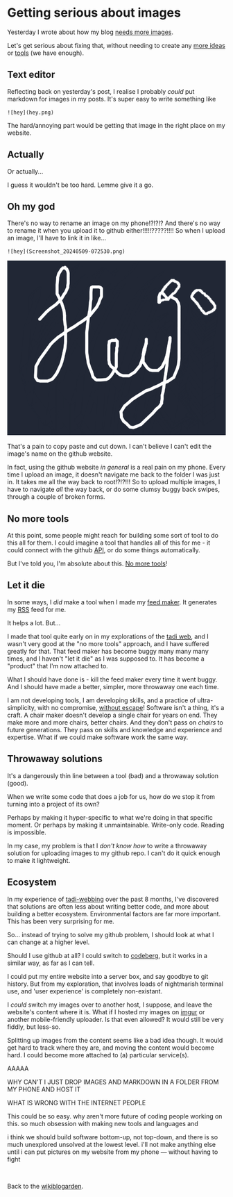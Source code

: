 # Getting serious about images

Yesterday I wrote about how my blog [needs more images](https://www.todepond.com/wikiblogarden/my-wikiblogarden/pictures).

Let's get serious about fixing that, without needing to create any [more ideas](https://www.todepond.com/wikiblogarden/my-wikiblogarden/no-more-ideas) or [tools](https://www.todepond.com/wikiblogarden/better-computing/worse-computing/no-more-tools) (we have enough).

## Text editor

Reflecting back on yesterday's post, I realise I probably *could* put markdown for images in my posts. It's super easy to write something like

```
![hey](hey.png)
```

The hard/annoying part would be getting that image in the right place on my website.

## Actually

Or actually...

I guess it wouldn't be too hard. Lemme give it a go. 

## Oh my god

There's no way to rename an image on my phone!?!?!? And there's no way to rename it when you upload it to github either!!!!!?????!!!! So when I upload an image, I'll have to link it in like...

```
![hey](Screenshot_20240509-072530.png)
```

![hey](Screenshot_20240509-072530.png)

That's a pain to copy paste and cut down. I can't believe I can't edit the image's name on the github website.

In fact, using the github website *in general* is a real pain on my phone. Every time I upload an image, it doesn't navigate me back to the folder I was just in. It takes me all the way back to root!?!?!!! So to upload multiple images, I have to navigate *all* the way back, or do some clumsy buggy back swipes, through a couple of broken forms.

## No more tools

At this point, some people might reach for building some sort of tool to do this all for them. I could imagine a tool that handles all of this for me - it could connect with the github [API](https://www.todepond.com/wikiblogarden/academia/style/never/use/acronyms/), or do some things automatically.

But I've told you, I'm absolute about this. [No more tools](https://www.todepond.com/wikiblogarden/better-computing/worse-computing/no-more-tools)! 

## Let it die

In some ways, I *did* make a tool when I made my [feed maker](https://www.todepond.com/feed/maker/). It generates my [RSS](https://www.todepond.com/wikiblogarden/social-media/what-is-rss/) feed for me.

It helps a lot. But...

I made that tool quite early on in my explorations of the [tadi web](https://www.tadiweb.com/), and I wasn't very good at the "no more tools" approach, and I have suffered greatly for that. That feed maker has become buggy many many many times, and I haven't "let it die" as I was supposed to. It has become a "product" that I'm now attached to.

What I should have done is - kill the feed maker every time it went buggy. And I should have made a better, simpler, more throwaway one each time. 

I am not developing tools, I am developing skills, and a practice of ultra-simplicity, with no compromise, [without escape](https://www.youtube.com/watch?v=eQgxFuw8f1U)! Software isn't a thing, it's a craft. A chair maker doesn't develop a single chair for years on end. They make more and more chairs, better chairs. And they don't pass on *chairs* to future generations. They pass on skills and knowledge and experience and expertise. What if we could make software work the same way.

## Throwaway solutions

It's a dangerously thin line between a tool (bad) and a throwaway solution (good).

When we write some code that does a job for us, how do we stop it from turning into a project of its own? 

Perhaps by making it hyper-specific to what we're doing in that specific moment. Or perhaps by making it unmaintainable. Write-only code. Reading is impossible.

In my case, my problem is that I *don't know how* to write a throwaway solution for uploading images to my github repo. I can't do it quick enough to make it lightweight. 

## Ecosystem 

In my experience of [tadi-webbing](https://www.todepond.com/wikiblogarden/tadi-web/) over the past 8 months, I've discovered that solutions are often less about writing better code, and more about building a better ecosystem. Environmental factors are far more important. This has been very surprising for me. 

So... instead of trying to solve my github problem, I should look at what I can change at a higher level.

Should I use github at all? I could switch to [codeberg](https://codeberg.org/), but it works in a similar way, as far as I can tell.

I could put my entire website into a server box, and say goodbye to git history. But from my exploration, that involves loads of nightmarish terminal use, and 'user experience' is completely non-existant.

I *could* switch my images over to another host, I suppose, and leave the website's content where it is. What if I hosted my images on [imgur](https://imgur.com/) or another mobile-friendly uploader. Is that even allowed? It would still be very fiddly, but less-so.

Splitting up images from the content seems like a bad idea though. It would get hard to track where they are, and moving the content would become hard. I could become more attached to (a) particular service(s).

AAAAA

WHY CAN'T I JUST DROP IMAGES AND MARKDOWN IN A FOLDER FROM MY PHONE AND HOST IT 

WHAT IS WRONG WITH THE INTERNET PEOPLE

This could be so easy. why aren't more future of coding people working on this. so much obsession with making new tools and languages and 

i think we should build software bottom-up, not top-down, and there is so much unexplored unsolved at the lowest level. i'll not make anything else until i can put pictures on my website from my phone — without having to fight

<br>

Back to the [wikiblogarden](/wikiblogarden).
